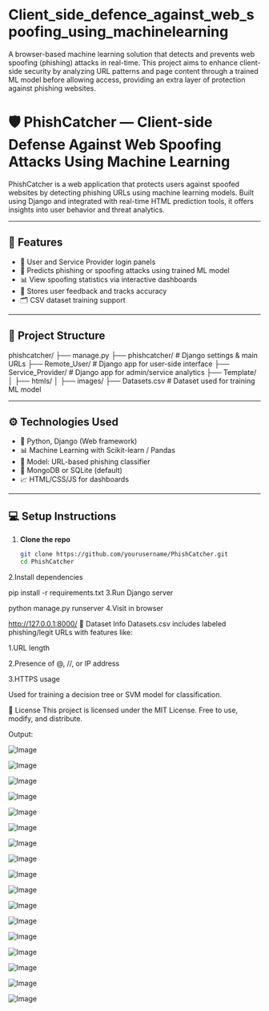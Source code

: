 # Client_side_defence_against_web_spoofing_using_machinelearning
A browser-based machine learning solution that detects and prevents web spoofing (phishing) attacks in real-time. This project aims to enhance client-side security by analyzing URL patterns and page content through a trained ML model before allowing access, providing an extra layer of protection against phishing websites.
# 🛡️ PhishCatcher — Client-side Defense Against Web Spoofing Attacks Using Machine Learning

PhishCatcher is a web application that protects users against spoofed websites by detecting phishing URLs using machine learning models. Built using Django and integrated with real-time HTML prediction tools, it offers insights into user behavior and threat analytics.

---

## 🚀 Features

- 🔐 User and Service Provider login panels
- 🧠 Predicts phishing or spoofing attacks using trained ML model
- 📊 View spoofing statistics via interactive dashboards
- 📄 Stores user feedback and tracks accuracy
- 🗂 CSV dataset training support

---

## 🧱 Project Structure

phishcatcher/
├── manage.py
├── phishcatcher/ # Django settings & main URLs
├── Remote_User/ # Django app for user-side interface
├── Service_Provider/ # Django app for admin/service analytics
├── Template/
│ ├── htmls/
│ ├── images/
├── Datasets.csv # Dataset used for training ML model


---

## ⚙️ Technologies Used

- 🐍 Python, Django (Web framework)
- 📊 Machine Learning with Scikit-learn / Pandas
- 🧠 Model: URL-based phishing classifier
- 💾 MongoDB or SQLite (default)
- 📈 HTML/CSS/JS for dashboards

---

## 💻 Setup Instructions

1. **Clone the repo**
   ```bash
   git clone https://github.com/yourusername/PhishCatcher.git
   cd PhishCatcher
2.Install dependencies

pip install -r requirements.txt
3.Run Django server

python manage.py runserver
4.Visit in browser

http://127.0.0.1:8000/
📂 Dataset Info
Datasets.csv includes labeled phishing/legit URLs with features like:

1.URL length

2.Presence of @, //, or IP address

3.HTTPS usage

Used for training a decision tree or SVM model for classification.

📜 License
This project is licensed under the MIT License. Free to use, modify, and distribute.

Output:

![Image](https://github.com/user-attachments/assets/fd56e581-ece7-41ee-9c5c-cf3f151c6ea7)

![Image](https://github.com/user-attachments/assets/20d26e8f-2bde-4a07-8840-29a2baab0f6f)

![Image](https://github.com/user-attachments/assets/2fa43f3d-891b-4c62-b1c2-f1635b87e7db)

![Image](https://github.com/user-attachments/assets/33aab22c-9325-4135-8129-d44d8776c3fa)

![Image](https://github.com/user-attachments/assets/b5af6f07-3291-465c-ac60-e03530c12297)

![Image](https://github.com/user-attachments/assets/b062c39c-68ae-4c04-a32a-f4db705391fc)

![Image](https://github.com/user-attachments/assets/de9355c1-521d-49e4-a507-275517cb9848)

![Image](https://github.com/user-attachments/assets/63fe726f-6ea7-4402-b8fa-1fb45db18621)

![Image](https://github.com/user-attachments/assets/993b4480-a8bd-449c-ba50-3bc34c8953ab)

![Image](https://github.com/user-attachments/assets/7364dc9f-73a4-4a6c-8d98-62f1964f79bb)

![Image](https://github.com/user-attachments/assets/617efb7e-9e66-4316-b278-526152cf0b79)

![Image](https://github.com/user-attachments/assets/f396b5dd-19e5-446d-a040-3973f73e0504)

![Image](https://github.com/user-attachments/assets/f8ba5d8f-008f-45c2-a0a7-a0051f5769e6)

![Image](https://github.com/user-attachments/assets/9e0a4117-b97c-4489-8284-780c28f05907)

![Image](https://github.com/user-attachments/assets/13a2d1cc-93e5-4437-88cb-011fb90b48bf)

![Image](https://github.com/user-attachments/assets/cb3c40e5-10e6-47ec-8ea9-220abf3c5ece)

![Image](https://github.com/user-attachments/assets/1cb678fa-56d6-4d45-bae7-ebb0cba4f909)
